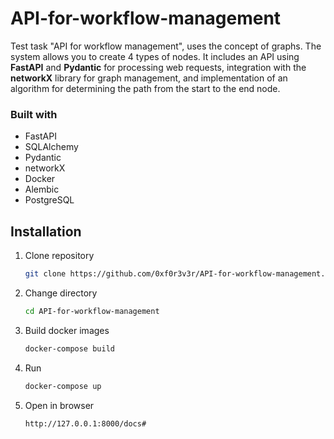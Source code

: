 # API-for-workflow-management
Test task "API for workflow management", uses the concept of graphs. 
The system allows you to create 4 types of nodes. 
It includes an API using <b>FastAPI</b> and <b>Pydantic</b> for processing web requests, 
integration with the <b>networkX</b> library for graph management, 
and implementation of an algorithm for determining the path from the start to the end node.
### Built with
<ul>
    <li>FastAPI</li>
    <li>SQLAlchemy</li>
    <li>Pydantic</li>
    <li>networkX </li>
    <li>Docker</li>
    <li>Alembic</li>
    <li>PostgreSQL</li>
</ul>    


## Installation
1. Clone repository
    ```bash 
    git clone https://github.com/0xf0r3v3r/API-for-workflow-management.git
    ```
2. Change directory
    ```bash
    cd API-for-workflow-management
    ```
3. Build docker images
    ```bash
    docker-compose build
    ```
4. Run
    ```bash
    docker-compose up
    ```
5. Open in browser 
    ```bash
    http://127.0.0.1:8000/docs#
    ```




